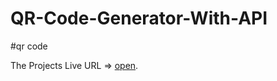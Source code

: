 # QR-Code-Generator-With-API
#qr code

The Projects Live URL => [open](https://ataher-ali.github.io/QR-Code-Generator-With-API/).
